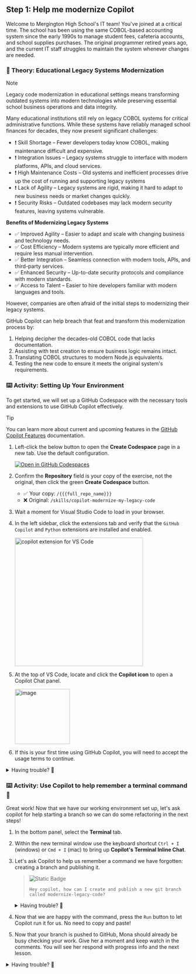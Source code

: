 ## Step 1: Help me modernize Copilot

Welcome to Mergington High School's IT team! You've joined at a critical time. The school has been using the same COBOL-based accounting system since the early 1990s to manage student fees, cafeteria accounts, and school supplies purchases. The original programmer retired years ago, and the current IT staff struggles to maintain the system whenever changes are needed.

### 📖 Theory: Educational Legacy Systems Modernization

> [!NOTE]
> Legacy code modernization in educational settings means transforming outdated systems into modern technologies while preserving essential school business operations and data integrity.

Many educational institutions still rely on legacy COBOL systems for critical administrative functions. While these systems have reliably managed school finances for decades, they now present significant challenges:

- ❗ Skill Shortage – Fewer developers today know COBOL, making maintenance difficult and expensive.
- ❗ Integration Issues – Legacy systems struggle to interface with modern platforms, APIs, and cloud services.
- ❗ High Maintenance Costs – Old systems and inefficient processes drive up the cost of running and supporting legacy systems
- ❗ Lack of Agility – Legacy systems are rigid, making it hard to adapt to new business needs or market changes quickly.
- ❗ Security Risks – Outdated codebases may lack modern security features, leaving systems vulnerable.

**Benefits of Modernizing Legacy Systems**

- ✅ Improved Agility – Easier to adapt and scale with changing business and technology needs.
- ✅ Cost Efficiency – Modern systems are typically more efficient and require less manual intervention.
- ✅ Better Integration – Seamless connection with modern tools, APIs, and third-party services.
- ✅ Enhanced Security – Up-to-date security protocols and compliance with modern standards.
- ✅ Access to Talent – Easier to hire developers familiar with modern languages and tools.

However, companies are often afraid of the initial steps to modernizing their legacy systems.

GitHub Copilot can help breach that feat and transform this modernization process by:

1. Helping decipher the decades-old COBOL code that lacks documentation.
1. Assisting with test creation to ensure business logic remains intact.
1. Translating COBOL structures to modern Node.js equivalents.
1. Testing the new code to ensure it meets the original system's requirements.

### ⌨️ Activity: Setting Up Your Environment

To get started, we will set up a GitHub Codespace with the necessary tools and extensions to use GitHub Copilot effectively.

> [!TIP]
> You can learn more about current and upcoming features in the [GitHub Copilot Features](https://docs.github.com/en/copilot/about-github-copilot/github-copilot-features) documentation.

1. Left-click the below button to open the **Create Codespace** page in a new tab. Use the default configuration.

   [![Open in GitHub Codespaces](https://github.com/codespaces/badge.svg)](https://codespaces.new/{{full_repo_name}}?quickstart=1)

1. Confirm the **Repository** field is your copy of the exercise, not the original, then click the green **Create Codespace** button.

   - ✅ Your copy: `/{{{full_repo_name}}}`
   - ❌ Original: `/skills/copilot-modernize-my-legacy-code`

1. Wait a moment for Visual Studio Code to load in your browser.

1. In the left sidebar, click the extensions tab and verify that the `GitHub Copilot` and `Python` extensions are installed and enabled.

   <img width="350" alt="copilot extension for VS Code" src="https://github.com/user-attachments/assets/ef1ef984-17fc-4b20-a9a6-65a866def468" />

1. At the top of VS Code, locate and click the **Copilot icon** to open a Copilot Chat panel.

   <img width="150" alt="image" src="https://github.com/user-attachments/assets/5e64db46-95cb-415d-badc-b6b8677f10c1" />

1. If this is your first time using GitHub Copilot, you will need to accept the usage terms to continue.

<details>
<summary>Having trouble? 🤷</summary><br/>

- If you don't see the Copilot icon, make sure you have the GitHub Copilot extension installed and enabled.
- If you don't see the Copilot chat panel or have other issues with it, try reloading the codespace with `Ctrl + Shift + P` (Windows) or `Cmd + Shift + P` (Mac) and selecting **Developer: Reload Window**.

</details>

### :keyboard: Activity: Use Copilot to help remember a terminal command 🙋

Great work! Now that we have our working environment set up, let's ask copilot for help starting a branch so we can do some refactoring in the next steps!

1. In the bottom panel, select the **Terminal** tab.

1. Within the new terminal window use the keyboard shortcut `Ctrl + I` (windows) or `Cmd + I` (mac) to bring up **Copilot's Terminal Inline Chat**.

1. Let's ask Copilot to help us remember a command we have forgotten: creating a branch and publishing it.

   > ![Static Badge](https://img.shields.io/badge/-Prompt-text?style=social&logo=github%20copilot)
   >
   > ```prompt
   > Hey copilot, how can I create and publish a new git branch called modernize-legacy-code?
   > ```

   <details>
   <summary>Having trouble? 🤷</summary><br/>

   Remember, you are supposed to use **Copilot's Terminal Inline Chat** NOT the Copilot Chat panel.

   The Terminal Inline Chat is specifically designed to help with terminal commands.

   Copilot should respond with a command similar to the one below.

   ```shell
   git checkout -b modernize-legacy-code
   git push -u origin modernize-legacy-code
   ```

   </details>

1. Now that we are happy with the command, press the `Run` button to let Copilot run it for us. No need to copy and paste!

1. Now that your branch is pushed to GitHub, Mona should already be busy checking your work. Give her a moment and keep watch in the comments. You will see her respond with progress info and the next lesson.

<details>
<summary>Having trouble? 🤷</summary><br/>

If you don't get feedback, here are some things to check:

- Make sure you created the branch with the **exact name** `modernize-legacy-code`. No prefixes or suffixes.
- Make sure the branch was indeed pushed to your repository. That will trigger the next step.
- If Copilot doesn't understand your command, try rephrasing it or providing more context.

</details>
